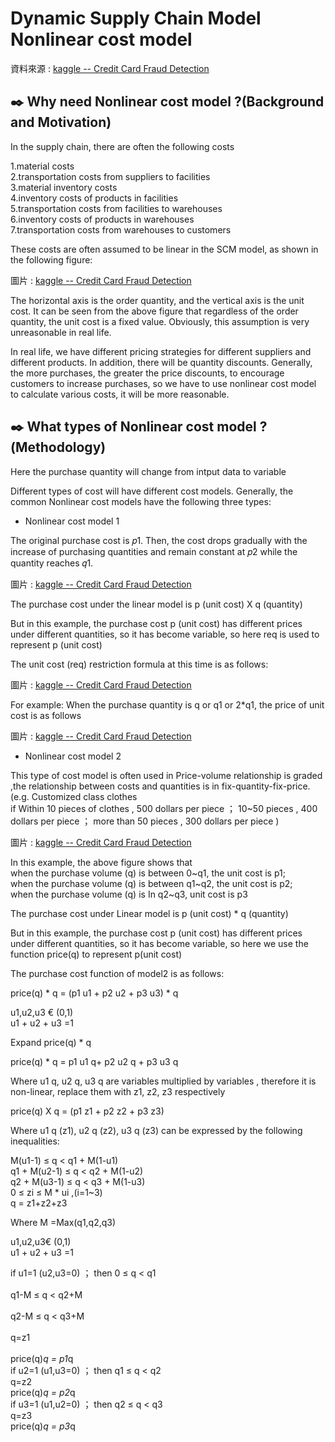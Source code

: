 #   Dynamic Supply Chain Model Nonlinear cost model <br>
資料來源 : [kaggle -- Credit Card Fraud Detection](https://www.kaggle.com/mlg-ulb/creditcardfraud)


## :black_nib: Why need Nonlinear cost model ?(Background and Motivation) <br>

In the supply chain, there are often the following costs

1.material costs  
2.transportation costs from suppliers to facilities  
3.material inventory costs  
4.inventory costs of products in facilities  
5.transportation costs from facilities to warehouses  
6.inventory costs of products in warehouses  
7.transportation costs from warehouses to customers  


These costs are often assumed to be linear in the SCM model, as shown in the following figure:

圖片 : [kaggle -- Credit Card Fraud Detection](https://www.kaggle.com/mlg-ulb/creditcardfraud)

The horizontal axis is the order quantity, and the vertical axis is the unit cost. It can be seen from the above figure that regardless of the order quantity, the unit cost is a fixed value. Obviously, this assumption is very unreasonable in real life.

In real life, we have different pricing strategies for different suppliers and different products. In addition, there will be quantity discounts. Generally, the more purchases, the greater the price discounts, to encourage customers to increase purchases, so we have to use nonlinear cost model to calculate various costs, it will be more reasonable.

## :black_nib: What types of Nonlinear cost model ?(Methodology) <br>

Here the purchase quantity will change from intput data to variable

Different types of cost will have different cost models. Generally, the common Nonlinear cost models have the following three types:

* Nonlinear cost model 1

The original purchase cost is 𝑝1. Then, the cost drops gradually with the increase of purchasing quantities and remain constant at 𝑝2 while the quantity reaches 𝑞1.

圖片 : [kaggle -- Credit Card Fraud Detection](https://www.kaggle.com/mlg-ulb/creditcardfraud)

The purchase cost under the linear model is p (unit cost) X q (quantity)

But in this example, the purchase cost p (unit cost) has different prices under different quantities, so it has become variable, so here req is used to represent p (unit cost)

The unit cost (req) restriction formula at this time is as follows:

圖片 : [kaggle -- Credit Card Fraud Detection](https://www.kaggle.com/mlg-ulb/creditcardfraud)

For example:
When the purchase quantity is q or q1 or 2*q1, the price of unit cost is as follows

圖片 : [kaggle -- Credit Card Fraud Detection](https://www.kaggle.com/mlg-ulb/creditcardfraud)

* Nonlinear cost model 2

This type of cost model is often used in Price-volume relationship is graded ,the relationship between costs and quantities is in fix-quantity-fix-price.  
(e.g. Customized class clothes  
if Within 10 pieces of clothes , 500 dollars per piece ； 10~50 pieces , 400 dollars per piece ； more than 50 pieces , 300 dollars per piece )

圖片 : [kaggle -- Credit Card Fraud Detection](https://www.kaggle.com/mlg-ulb/creditcardfraud)

In this example, the above figure shows that  
when the purchase volume (q) is between 0~q1, the unit cost is p1;   
when the purchase volume (q) is between q1~q2, the unit cost is p2;  
when the purchase volume (q) is In q2~q3, unit cost is p3


The purchase cost under Linear model is p (unit cost) * q (quantity)

But in this example, the purchase cost p (unit cost) has different prices under different quantities, so it has become variable, so here we use the function price(q) to represent p(unit cost)

The purchase cost function of model2 is as follows:

price(q) * q = (p1 u1 + p2 u2 + p3 u3) * q  

u1,u2,u3 € (0,1)  
u1 + u2 + u3 =1  

Expand price(q) * q  

price(q) * q = p1 u1 q+ p2 u2 q + p3 u3 q  

Where u1 q, u2 q, u3 q are variables multiplied by variables , therefore it is non-linear, replace them with z1, z2, z3 respectively  

price(q) X q = (p1 z1 + p2 z2 + p3 z3)  

Where u1 q (z1), u2 q (z2), u3 q (z3) can be expressed by the following inequalities:  

M(u1-1) ≤ q < q1 + M(1-u1)  
q1 + M(u2-1) ≤ q < q2 + M(1-u2)  
q2 + M(u3-1) ≤ q < q3 + M(1-u3)  
0 ≤ zi ≤ M * ui ,(i=1~3)   
q = z1+z2+z3  

Where M =Max(q1,q2,q3)  

u1,u2,u3€ (0,1)  
u1 + u2 + u3 =1  

if u1=1 (u2,u3=0) ； then 0 ≤ q < q1   
   <br />q1-M ≤ q < q2+M  
   <br />q2-M ≤ q < q3+M  
   <br />q=z1  
   <br />price(q)*q = p1*q  
if u2=1 (u1,u3=0) ； then q1 ≤ q < q2   
   q=z2  
   price(q)*q = p2*q  
if u3=1 (u1,u2=0) ； then q2 ≤ q < q3   
   q=z3  
   price(q)*q = p3*q  







